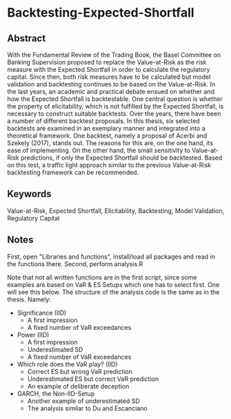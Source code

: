 # Backtesting-Expected-Shortfall

## Abstract

With the Fundamental Review of the Trading Book, the Basel Committee on Banking Supervision proposed to replace the Value-at-Risk as the risk measure with the Expected Shortfall in order to calculate the regulatory capital. Since then, both risk measures have to be calculated but model validation and backtesting continues to be based on the Value-at-Risk. In the last years, an academic and practical debate ensued on whether and how the Expected Shortfall is backtestable. One central question is whether the property of elicitability, which is not fulfilled by the Expected Shortfall, is necessary to construct suitable backtests. Over the years, there have been a number of different backtest proposals. In this thesis, six selected backtests are examined in an exemplary manner and integrated into a theoretical framework. One backtest, namely a proposal of Acerbi and Szekely (2017), stands out. The reasons for this are, on the one hand, its ease of implementing. On the other hand, the small sensitivity to Value-at-Risk predictions, if only the Expected Shortfall should be backtested. Based on this test, a traffic light approach similar to the previous Value-at-Risk backtesting framework can be recommended.

## Keywords

Value-at-Risk, Expected Shortfall, Elicitability, Backtesting,
Model Validation, Regulatory Capital

## Notes

First, open "Libraries and functions", install/load all packages and read in the functions there.
Second, perform analysis.R

Note that not all written functions are in the first script, since some examples are based on VaR & ES Setups which one has to select first. One will see this below.
The structure of the analysis code is the same as in the thesis. Namely:

- Significance (IID)
  - A first impression      
  - A fixed number of VaR exceedances 
- Power (IID)
   - A first impression 
   - Underestimated SD 
   - A fixed number of VaR exceedances 
- Which role does the VaR play? (IID)
   - Correct ES but wrong VaR prediction 
   - Underestimated ES but correct VaR prediction 
   - An example of deliberate deception 
- GARCH, the Non-IID-Setup
   - Another example of underestimated SD 
   - The analysis similar to Du and Escanciano
